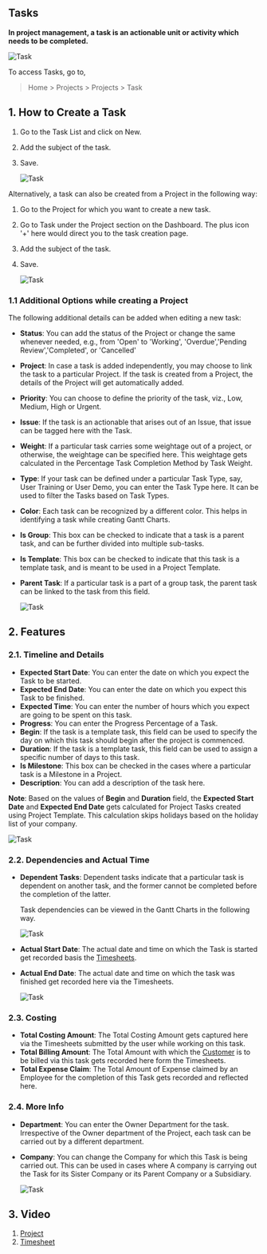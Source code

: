 ## Tasks

**In project management, a task is an actionable unit or activity which needs to be completed.**

![Task](https://docs.erpnext.com/files/projects-task.png)

To access Tasks, go to,

> Home > Projects > Projects > Task

## 1\. How to Create a Task

1.  Go to the Task List and click on New.
2.  Add the subject of the task.
3.  Save.
    
    ![Task](https://docs.erpnext.com/files/projects-task-creation-main.gif)
    

Alternatively, a task can also be created from a Project in the following way:

1.  Go to the Project for which you want to create a new task.
2.  Go to Task under the Project section on the Dashboard. The plus icon '+' here would direct you to the task creation page.
3.  Add the subject of the task.
4.  Save.
    
    ![Task](https://docs.erpnext.com/files/projects-task-creation.gif)
    

### 1.1 Additional Options while creating a Project

The following additional details can be added when editing a new task:

*   **Status**: You can add the status of the Project or change the same whenever needed, e.g., from 'Open' to 'Working', 'Overdue','Pending Review','Completed', or 'Cancelled'
*   **Project**: In case a task is added independently, you may choose to link the task to a particular Project. If the task is created from a Project, the details of the Project will get automatically added.
*   **Priority**: You can choose to define the priority of the task, viz., Low, Medium, High or Urgent.
*   **Issue**: If the task is an actionable that arises out of an Issue, that issue can be tagged here with the Task.
*   **Weight**: If a particular task carries some weightage out of a project, or otherwise, the weightage can be specified here. This weightage gets calculated in the Percentage Task Completion Method by Task Weight.
*   **Type**: If your task can be defined under a particular Task Type, say, User Training or User Demo, you can enter the Task Type here. It can be used to filter the Tasks based on Task Types.
*   **Color**: Each task can be recognized by a different color. This helps in identifying a task while creating Gantt Charts.
*   **Is Group**: This box can be checked to indicate that a task is a parent task, and can be further divided into multiple sub-tasks.
*   **Is Template**: This box can be checked to indicate that this task is a template task, and is meant to be used in a Project Template.
*   **Parent Task**: If a particular task is a part of a group task, the parent task can be linked to the task from this field.
    
    ![Task](https://docs.erpnext.com/files/project-task.png)
    

## 2\. Features

### 2.1. Timeline and Details

*   **Expected Start Date**: You can enter the date on which you expect the Task to be started.
*   **Expected End Date**: You can enter the date on which you expect this Task to be finished.
*   **Expected Time**: You can enter the number of hours which you expect are going to be spent on this task.
*   **Progress**: You can enter the Progress Percentage of a Task.
*   **Begin**: If the task is a template task, this field can be used to specify the day on which this task should begin after the project is commenced.
*   **Duration**: If the task is a template task, this field can be used to assign a specific number of days to this task.
*   **Is Milestone**: This box can be checked in the cases where a particular task is a Milestone in a Project.
*   **Description**: You can add a description of the task here.

**Note**: Based on the values of **Begin** and **Duration** field, the **Expected Start Date** and **Expected End Date** gets calculated for Project Tasks created using Project Template. This calculation skips holidays based on the holiday list of your company.

![Task](https://docs.erpnext.com/files/projects-task-timeline.png)

### 2.2. Dependencies and Actual Time

*   **Dependent Tasks**: Dependent tasks indicate that a particular task is dependent on another task, and the former cannot be completed before the completion of the latter.
    
    Task dependencies can be viewed in the Gantt Charts in the following way.
    
    ![Task](https://docs.erpnext.com/files/projects-task-gantt.png)
    
*   **Actual Start Date**: The actual date and time on which the Task is started get recorded basis the [Timesheets](https://docs.erpnext.com/docs/v13/user/manual/en/projects/timesheets/).
    
*   **Actual End Date**: The actual date and time on which the task was finished get recorded here via the Timesheets.
    
    ![Task](https://docs.erpnext.com/files/projects-task-dependencies.png)
    

### 2.3. Costing

*   **Total Costing Amount**: The Total Costing Amount gets captured here via the Timesheets submitted by the user while working on this task.
*   **Total Billing Amount**: The Total Amount with which the [Customer](https://docs.erpnext.com/docs/v13/user/manual/en/CRM/customer) is to be billed via this task gets recorded here form the Timesheets.
*   **Total Expense Claim**: The Total Amount of Expense claimed by an Employee for the completion of this Task gets recorded and reflected here.

### 2.4. More Info

*   **Department**: You can enter the Owner Department for the task. Irrespective of the Owner department of the Project, each task can be carried out by a different department.
*   **Company**: You can change the Company for which this Task is being carried out. This can be used in cases where A company is carrying out the Task for its Sister Company or its Parent Company or a Subsidiary.
    
    ![Task](https://docs.erpnext.com/files/projects-task-costing.png)
    

## 3\. Video

1.  [Project](https://docs.erpnext.com/docs/v13/user/manual/en/projects/project)
2.  [Timesheet](https://docs.erpnext.com/docs/v13/user/manual/en/projects/timesheets)